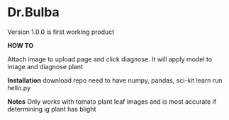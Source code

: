 # Dr.Bulba
Version 1.0.0 is first working product

**HOW TO**

Attach image to upload page and click diagnose.
It will apply model to image and diagnose plant

**Installation**
download repo
need to have numpy, pandas, sci-kit learn
run hello.py


**Notes**
Only works with tomato plant leaf images and is most accurate if determining ig plant has blight

